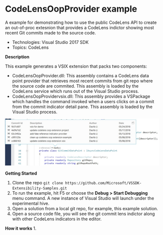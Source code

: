 # CodeLensOopProvider example 
A example for demonstrating how to use the public CodeLens API to create an out-of-proc extesnion that provides a CodeLens indictor showing most recent Git commits made to the source code.

* Technologies: Visual Studio 2017 SDK
* Topics: CodeLens

**Description**

This example generates a VSIX extension that packs two components:
* CodeLensOopProvider.dll: This assembly contains a CodeLens data point provider that retrieves most recent commits from git repo where the source code are commited. This assembly is loaded by the CodeLens service which runs out of the Visual Studio process.
* CodeLensOopProvidervsix.dll: This assembly provides a VSPackage which handles the command invoked when a users clicks on a commit from the commit indicator detail pane. This assembly is loaded by the Visual Studio process.

![image](src/CodeLensOopProvider.jpg)

**Getting Started**
1. Clone the repo
   `git clone https://github.com/Microsoft/VSSDK-Extensibility-Samples.git`
2. To run the example, hit F5 or choose the **Debug &gt; Start Debugging** menu command. A new instance of Visual Studio will launch under the experimental hive.
3. Open a solution from a local git repo, for example, this example solution.
4. Open a source code file, you will see the git commit lens indictor along with other CodeLens indicators in the editor.

**How it works**
1. 
